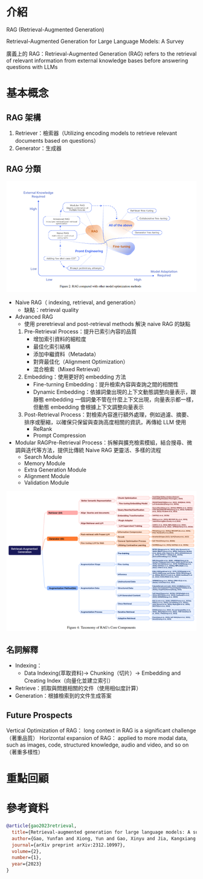 # 介紹

RAG (Retrieval-Augmented Generation) 

Retrieval-Augmented Generation for Large Language Models: A Survey

廣義上的 RAG：Retrieval-Augmented Generation (RAG) refers to the retrieval of relevant information from external knowledge bases before answering questions with LLMs

# 基本概念

## RAG 架構

1. Retriever：檢索器（Utilizing encoding models to retrieve relevant documents based on questions）
1. Generator：生成器

## RAG 分類

![@gao2023retrieval](https://raw.githubusercontent.com/hsiangjenli/pic-bed/main/images/20250916221509.png)

- Naive RAG（ indexing, retrieval, and generation）
  - 缺點：retrieval quality
- Advanced RAG
  - 使用 preretrieval and post-retrieval methods 解決 naive RAG 的缺點
  1. Pre-Retrieval Process：提升已索引內容的品質
     - 增加索引資料的細粒度
     - 最佳化索引結構
     - 添加中繼資料（Metadata）
     - 對齊最佳化（Alignment Optimization）
     - 混合檢索（Mixed Retrieval）
  2. Embedding：使用更好的 embedding 方法
     - Fine-turning Embedding：提升檢索內容與查詢之間的相關性
     - Dynamic Embedding：依據詞彙出現的上下文動態調整向量表示，跟靜態 embedding 一個詞彙不管在什麼上下文出現，向量表示都一樣，但動態 embedding 會根據上下文調整向量表示
  3. Post-Retrieval Process：對檢索內容進行額外處理，例如過濾、摘要、排序或壓縮，以確保只保留與查詢高度相關的資訊，再傳給 LLM 使用
     - ReRank
     - Prompt Compression
- Modular RAGPre-Retrieval Process：拆解與擴充檢索模組，結合搜尋、微調與迭代等方法，提供比傳統 Naive RAG 更靈活、多樣的流程
  - Search Module
  - Memory Module
  - Extra Generation Module
  - Alignment Module
  - Validation Module

![20250916232357](https://raw.githubusercontent.com/hsiangjenli/pic-bed/main/images/20250916232357.png)
## 名詞解釋

- Indexing：
  - Data Indexing(萃取資料)-> Chunking（切片）-> Embedding and Creating Index（向量化並建立索引）
- Retrieve：抓取與問題相關的文件（使用相似度計算）
- Generation：根據檢索到的文件生成答案

## Future Prospects

Vertical Optimization of RAG： long context in RAG is a significant
challenge（著重品質）
Horizontal expansion of RAG： applied to more
modal data, such as images, code, structured knowledge, audio and video, and so on（著重多樣性）
# 重點回顧

# 參考資料

```bibtex
@article{gao2023retrieval,
  title={Retrieval-augmented generation for large language models: A survey},
  author={Gao, Yunfan and Xiong, Yun and Gao, Xinyu and Jia, Kangxiang and Pan, Jinliu and Bi, Yuxi and Dai, Yixin and Sun, Jiawei and Wang, Haofen and Wang, Haofen},
  journal={arXiv preprint arXiv:2312.10997},
  volume={2},
  number={1},
  year={2023}
}
```

